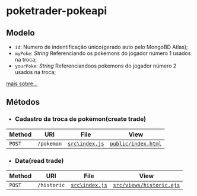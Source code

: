 # poketrader-pokeapi

## Modelo
- `id`: Numero de indentificação único(gerado auto pelo MongoBD Atlas);
- `myPoke`: _String_ Referenciando os pokemons do jogador número 1 usados na troca;
- `yourPoke`: _String_ Referenciandoos pokemons do jogador número 2 usados na troca;

[mais sobre...](https://github.com/pedrogabriel2002/poketrader-pokeapi/blob/main/src/models/historyTrade.js)

## Métodos

- ### Cadastro da troca de pokémon(create trade)

| Method     | URI                               | File                         | View                      |
|------------|-----------------------------------|------------------------------|---------------------------|
| `POST`     | `/pokemon`                               | [`src\index.js`](https://github.com/pedrogabriel2002/poketrader-pokeapi/blob/main/src/index.js)     | [`public/index.html`](https://github.com/pedrogabriel2002/poketrader-pokeapi/blob/main/public/index.html)   |

- ### Data(read trade)
 
| Method     | URI                               | File                         | View                      |
|------------|-----------------------------------|------------------------------|---------------------------|
| `POST` | `/historic`                           | [`src\index.js`](https://github.com/pedrogabriel2002/poketrader-pokeapi/blob/main/src/index.js)     | [`src/views/historic.ejs`](https://github.com/pedrogabriel2002/poketrader-pokeapi/blob/main/src/views/historic.ejs)    |
